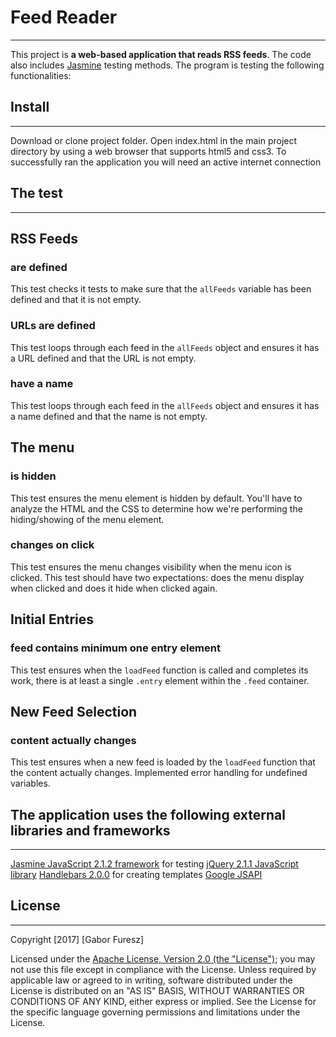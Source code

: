 # Feed Reader
-------------
This project is **a web-based application that reads RSS feeds**.
The code also includes [Jasmine](http://jasmine.github.io/) testing methods.
The program is testing the following functionalities:

## Install
----------
Download or clone project folder.
Open index.html in the main project directory by using a web browser that supports html5 and css3.
To successfully ran the application you will need an active internet connection

## The test
------------

## RSS Feeds

### are defined
This test checks it tests to make sure that the `allFeeds` variable has been defined and that it is not empty.

### URLs are defined
This test loops through each feed in the `allFeeds` object and ensures it has a URL defined and that the URL is not empty.

### have a name
This test loops through each feed in the `allFeeds` object and ensures it has a name defined and that the name is not empty.

## The menu

### is hidden
This test ensures the menu element is hidden by default. You'll have to analyze the HTML and the CSS to determine how we're performing the hiding/showing of the menu element.

### changes on click
This test ensures the menu changes visibility when the menu icon is clicked. This test should have two expectations: does the menu display when clicked and does it hide when clicked again.

## Initial Entries

### feed contains minimum one entry element
This test ensures when the `loadFeed` function is called and completes its work, there is at least a single `.entry` element within the `.feed` container.

## New Feed Selection

### content actually changes
This test ensures when a new feed is loaded by the `loadFeed` function that the content actually changes.
Implemented error handling for undefined variables.

## The application uses the following external libraries and frameworks
-----------------------------------------------------------------------
[Jasmine JavaScript 2.1.2 framework](https://github.com/jasmine/jasmine) for testing
[jQuery 2.1.1 JavaScript library](http://ajax.googleapis.com/ajax/libs/jquery/2.1.1/jquery.min.js)
[Handlebars 2.0.0](http://cdn.jsdelivr.net/handlebarsjs/2.0.0/handlebars.min.js) for creating templates
[Google JSAPI](http://google.com/jsapi)


## License
----------
Copyright [2017] [Gabor Furesz]

Licensed under the [Apache License, Version 2.0 (the "License")](http://www.apache.org/licenses/LICENSE-2.0);
you may not use this file except in compliance with the License.
Unless required by applicable law or agreed to in writing, software
distributed under the License is distributed on an "AS IS" BASIS,
WITHOUT WARRANTIES OR CONDITIONS OF ANY KIND, either express or implied.
See the License for the specific language governing permissions and
limitations under the License.
